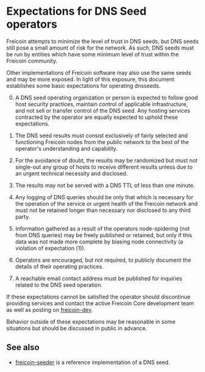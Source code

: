 Expectations for DNS Seed operators
====================================

Freicoin attempts to minimize the level of trust in DNS seeds,
but DNS seeds still pose a small amount of risk for the network.
As such, DNS seeds must be run by entities which have some minimum
level of trust within the Freicoin community.

Other implementations of Freicoin software may also use the same
seeds and may be more exposed. In light of this exposure, this
document establishes some basic expectations for operating dnsseeds.

0. A DNS seed operating organization or person is expected to follow good
host security practices, maintain control of applicable infrastructure,
and not sell or transfer control of the DNS seed. Any hosting services
contracted by the operator are equally expected to uphold these expectations.

1. The DNS seed results must consist exclusively of fairly selected and
functioning Freicoin nodes from the public network to the best of the
operator's understanding and capability.

2. For the avoidance of doubt, the results may be randomized but must not
single-out any group of hosts to receive different results unless due to an
urgent technical necessity and disclosed.

3. The results may not be served with a DNS TTL of less than one minute.

4. Any logging of DNS queries should be only that which is necessary
for the operation of the service or urgent health of the Freicoin
network and must not be retained longer than necessary nor disclosed
to any third party.

5. Information gathered as a result of the operators node-spidering
(not from DNS queries) may be freely published or retained, but only
if this data was not made more complete by biasing node connectivity
(a violation of expectation (1)).

6. Operators are encouraged, but not required, to publicly document the
details of their operating practices.

7. A reachable email contact address must be published for inquiries
related to the DNS seed operation.

If these expectations cannot be satisfied the operator should
discontinue providing services and contact the active Freicoin
Core development team as well as posting on
[freicoin-dev](https://groups.google.com/g/freicoindev).

Behavior outside of these expectations may be reasonable in some
situations but should be discussed in public in advance.

See also
----------
- [freicoin-seeder](https://github.com/freicoin/bitcoin-seeder) is a reference implementation of a DNS seed.
